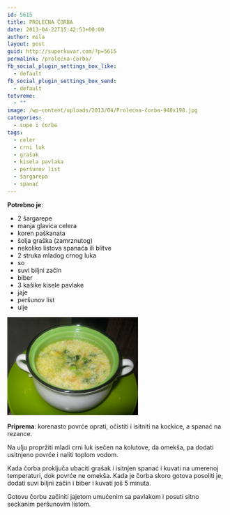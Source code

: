 ```yaml
---
id: 5615
title: PROLEĆNA ČORBA
date: 2013-04-22T15:42:53+00:00
author: mila
layout: post
guid: http://superkuvar.com/?p=5615
permalink: /prolećna-čorba/
fb_social_plugin_settings_box_like:
  - default
fb_social_plugin_settings_box_send:
  - default
totvreme:
  - ""
image: /wp-content/uploads/2013/04/Prolećna-čorba-940x198.jpg
categories:
  - supe i čorbe
tags:
  - celer
  - crni luk
  - grašak
  - kisela pavlaka
  - peršunov list
  - šargarepa
  - spanać
---
```

**Potrebno je**:

  * 2 šargarepe
  * manja glavica celera
  * koren paškanata
  * šolja graška (zamrznutog)
  * nekoliko listova spanaća ili blitve
  * 2 struka mladog crnog luka
  * so
  * suvi biljni začin
  * biber
  * 3 kašike kisele pavlake
  * jaje
  * peršunov list
  * ulje

<img class="alignnone size-medium wp-image-5616" src="/wp-content/uploads/2013/04/Prolećna-čorba-1024x768.jpg" alt="Prolećna čorba" width="300" height="225" /> 

**Priprema**: korenasto povrće oprati, očistiti i isitniti na kockice, a spanać na rezance.

Na ulju propržiti mladi crni luk isečen na kolutove, da omekša, pa dodati usitnjeno povrće i naliti toplom vodom.

Kada čorba proključa ubaciti grašak i isitnjen spanać i kuvati na umerenoj temperaturi, dok povrće ne omekša. Kada je čorba skoro gotova posoliti je, dodati suvi biljni začin i biber i kuvati još 5 minuta.

Gotovu čorbu začiniti jajetom umućenim sa pavlakom i posuti sitno seckanim peršunovim listom.